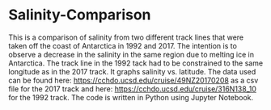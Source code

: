 # Salinity-Comparison
This is a comparison of salinity from two different track lines that were taken off the coast of Antarctica in 1992 and 2017. 
The intention is to observe a decrease in the salinity in the same region due to melting ice in Antarctica. The track line in the 1992 tack had to be constrained to the same longitude as in the 2017 track. It graphs salinity vs. latitude. The data used can be found here:  https://cchdo.ucsd.edu/cruise/49NZ20170208 as a csv file for the 2017 track and 
here: https://cchdo.ucsd.edu/cruise/316N138_10 for the 1992 track. The code is written in Python using Jupyter Notebook. 
